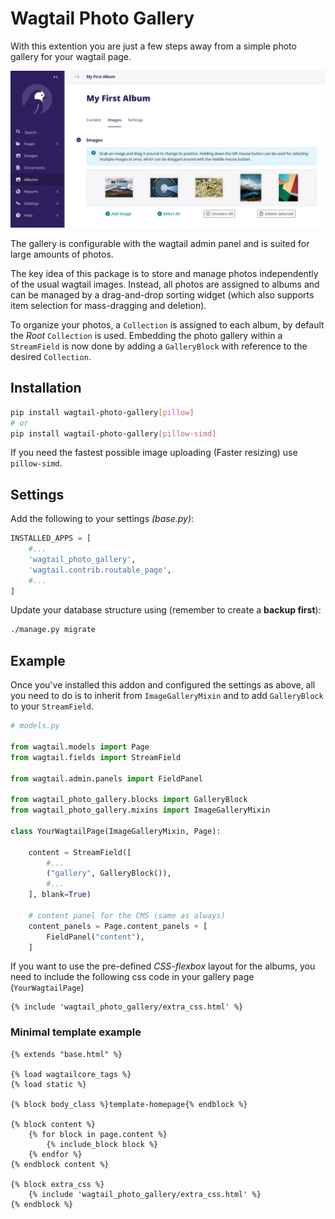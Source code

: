 # Wagtail Photo Gallery

With this extention you are just a few steps away from a simple photo gallery for your wagtail page.

![wagtail-photo-gallery adds easy photo management to wagtail.](gallery_screenshot.png)

The gallery is configurable with the wagtail admin panel and is suited for large amounts of photos.

The key idea of this package is to store and manage photos independently of the usual wagtail images.
Instead, all photos are assigned to albums and can be managed by a drag-and-drop sorting widget (which also supports item selection for mass-dragging and deletion).

To organize your photos, a `Collection` is assigned to each album, by default the _Root_ `Collection` is used.
Embedding the photo gallery within a `StreamField` is now done by adding a `GalleryBlock` with reference to the desired `Collection`.

## Installation

```sh
pip install wagtail-photo-gallery[pillow]
# or
pip install wagtail-photo-gallery[pillow-simd]
```

If you need the fastest possible image uploading (Faster resizing) use `pillow-simd`.

## Settings

Add the following to your settings *(base.py)*:

```py
INSTALLED_APPS = [
    #...
    'wagtail_photo_gallery',
    'wagtail.contrib.routable_page',
    #...
]
```

Update your database structure using (remember to create a **backup first**):

```sh
./manage.py migrate
```

## Example

Once you've installed this addon and configured the settings as above,
all you need to do is to inherit from `ImageGalleryMixin` and to add `GalleryBlock` to your `StreamField`.

```py
# models.py

from wagtail.models import Page
from wagtail.fields import StreamField

from wagtail.admin.panels import FieldPanel

from wagtail_photo_gallery.blocks import GalleryBlock
from wagtail_photo_gallery.mixins import ImageGalleryMixin

class YourWagtailPage(ImageGalleryMixin, Page):
    
    content = StreamField([
        #...
        ("gallery", GalleryBlock()),
        #...
    ], blank=True)
    
    # content panel for the CMS (same as always)
    content_panels = Page.content_panels + [
        FieldPanel("content"),
    ]
```

If you want to use the pre-defined *CSS-flexbox* layout for the albums,
you need to include the following css code in your gallery page (`YourWagtailPage`)

```
{% include 'wagtail_photo_gallery/extra_css.html' %}
```

### Minimal template example

```
{% extends "base.html" %}

{% load wagtailcore_tags %}
{% load static %}

{% block body_class %}template-homepage{% endblock %}

{% block content %}
    {% for block in page.content %}
        {% include_block block %}
    {% endfor %}
{% endblock content %}

{% block extra_css %}
    {% include 'wagtail_photo_gallery/extra_css.html' %}
{% endblock %}
```
